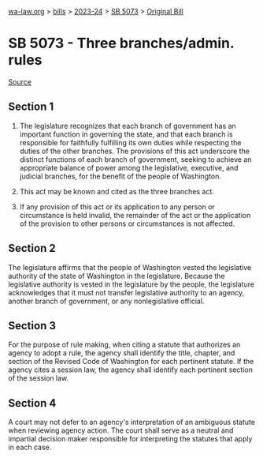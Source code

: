 [wa-law.org](/) > [bills](/bills/) > [2023-24](/bills/2023-24) > [SB 5073](/bills/2023-24/sb/5073/) > [Original Bill](/bills/2023-24/sb/5073/1/)

# SB 5073 - Three branches/admin. rules

[Source](http://lawfilesext.leg.wa.gov/biennium/2023-24/Pdf/Bills/Senate%20Bills/5073.pdf)

## Section 1
1. The legislature recognizes that each branch of government has an important function in governing the state, and that each branch is responsible for faithfully fulfilling its own duties while respecting the duties of the other branches. The provisions of this act underscore the distinct functions of each branch of government, seeking to achieve an appropriate balance of power among the legislative, executive, and judicial branches, for the benefit of the people of Washington.

2. This act may be known and cited as the three branches act.

3. If any provision of this act or its application to any person or circumstance is held invalid, the remainder of the act or the application of the provision to other persons or circumstances is not affected.

## Section 2
The legislature affirms that the people of Washington vested the legislative authority of the state of Washington in the legislature. Because the legislative authority is vested in the legislature by the people, the legislature acknowledges that it must not transfer legislative authority to an agency, another branch of government, or any nonlegislative official.

## Section 3
For the purpose of rule making, when citing a statute that authorizes an agency to adopt a rule, the agency shall identify the title, chapter, and section of the Revised Code of Washington for each pertinent statute. If the agency cites a session law, the agency shall identify each pertinent section of the session law.

## Section 4
A court may not defer to an agency's interpretation of an ambiguous statute when reviewing agency action. The court shall serve as a neutral and impartial decision maker responsible for interpreting the statutes that apply in each case.
